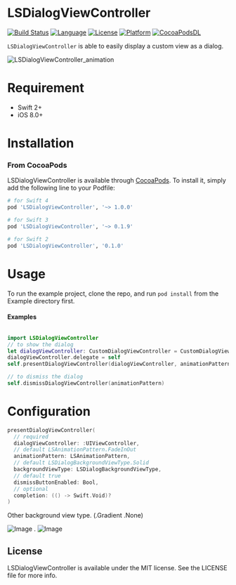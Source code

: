# LSDialogViewController

[![Build Status](https://travis-ci.org/daihase/LSDialogViewController.svg?branch=master)](https://travis-ci.org/daihase/LSDialogViewController)
[![Language](https://img.shields.io/badge/language-Swift%204-orange.svg)]()
[![License](https://img.shields.io/cocoapods/l/LSDialogViewController.svg?style=flat)](http://cocoapods.org/pods/LSDialogViewController)
[![Platform](https://img.shields.io/cocoapods/p/LSDialogViewController.svg?style=flat)](http://cocoapods.org/pods/LSDialogViewController)
[![CocoaPodsDL](https://img.shields.io/badge/Cocoa%20Pods-%E2%9C%93-4BC51D.svg?style=flat)](https://cocoapods.org/pods/LSDialogViewController)


`LSDialogViewController` is able to easily display a custom view as a dialog.

![LSDialogViewController_animation](https://raw.github.com/wiki/daihase/resource_manage/gifs/LSDialogViewController_animation.gif)

# Requirement
- Swift 2+
- iOS 8.0+

# Installation

### From CocoaPods

LSDialogViewController is available through [CocoaPods](http://cocoapods.org). To install
it, simply add the following line to your Podfile:

```ruby
# for Swift 4
pod 'LSDialogViewController', '~> 1.0.0'

# for Swift 3
pod 'LSDialogViewController', '~> 0.1.9'

# for Swift 2
pod 'LSDialogViewController', '0.1.0'
```
# Usage
To run the example project, clone the repo, and run `pod install` from the Example directory first.

#### Examples

```swift

import LSDialogViewController
// to show the dialog
let dialogViewController: CustomDialogViewController = CustomDialogViewController(nibName:"CustomDialog", bundle: nil)
dialogViewController.delegate = self
self.presentDialogViewController(dialogViewController, animationPattern: animationPattern, completion: { () -> Void in })

// to dismiss the dialog
self.dismissDialogViewController(animationPattern)
```

# Configuration
```swift
presentDialogViewController(
  // required
  dialogViewController: :UIViewController,
  // default LSAnimationPattern.FadeInOut
  animationPattern: LSAnimationPattern,
  // default LSDialogBackgroundViewType.Solid
  backgroundViewType: LSDialogBackgroundViewType,
  // default true
  dismissButtonEnabled: Bool,
  // optional
  completion: (() -> Swift.Void)?
)
```
Other background view type. (.Gradient .None)

![Image][1]
.
![Image][2]

## License

LSDialogViewController is available under the MIT license. See the LICENSE file for more info.


[1]:
https://raw.github.com/wiki/daihase/resource_manage/gifs/zoominout_gradient.gif
[2]:
https://raw.github.com/wiki/daihase/resource_manage/gifs/slide-bottombottom_none.gif
